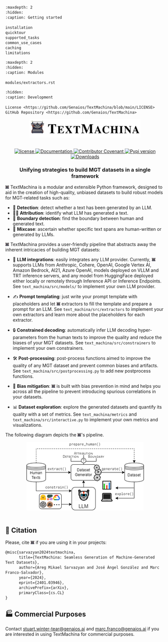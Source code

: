 ```{toctree}
:maxdepth: 2
:hidden:
:caption: Getting started

installation
quicktour
supported_tasks
common_use_cases
caching
limitations
```

```{toctree}
:maxdepth: 2
:hidden:
:caption: Modules

modules/extractors.rst
```

```{toctree}
:hidden:
:caption: Development

License <https://github.com/Genaios/TextMachina/blob/main/LICENSE>
GitHub Repository <https://github.com/Genaios/TextMachina>
```

<p align="center">
  <picture>
    <img alt="TextMachina" src="https://github.com/Genaios/TextMachina/blob/main/assets/title.png?raw=true" width="352" height="59" style="max-width: 100%;">
  </picture>
  <br/>
  <br/>
</p>

<p align="center">
    <a href="LICENSE">
        <img alt="license" src="https://img.shields.io/badge/license-CC_BY_NC_ND_4.0-green">
    </a>
    <a href="">
        <img alt="Documentation" src="https://img.shields.io/badge/Documentation-pending-pink">
    </a>
    <a href="CODE_OF_CONDUCT.md">
        <img alt="Contributor Covenant" src="https://img.shields.io/badge/Contributor%20Covenant-v2.0-green">
    </a>
    <a href="https://pypi.org/project/text-machina/">
        <img alt="Pypi version" src="https://img.shields.io/pypi/v/text-machina">
    </a>
    <a href="https://pypi.org/project/text-machina/">
        <img alt="Downloads" src="https://img.shields.io/pypi/dm/text-machina">
    </a>
    

</p>

<h3 align="center">
    <p><b>Unifying strategies to build MGT datasets in a single framework</b></p>
</h3>

![icon](https://github.com/Genaios/TextMachina/blob/main/assets/typewriter.png?raw=true) TextMachina is a modular and extensible Python framework, designed to aid in the creation of high-quality, unbiased datasets to build robust models for MGT-related tasks such as:

- 🔎 **Detection**: detect whether a text has been generated by an LLM.
- 🕵️‍♂️ **Attribution**: identify what LLM has generated a text.
- 🚧 **Boundary detection**: find the boundary between human and generated text.
- 🎨 **Mixcase**: ascertain whether specific text spans are human-written or generated by LLMs.

![icon](https://github.com/Genaios/TextMachina/blob/main/assets/typewriter.png?raw=true) TextMachina provides a user-friendly pipeline that abstracts away the inherent intricacies of building MGT datasets:

- 🦜 **LLM integrations**: easily integrates any LLM provider. Currently, ![icon](https://github.com/Genaios/TextMachina/blob/main/assets/typewriter.png?raw=true) supports LLMs from Anthropic, Cohere, OpenAI, Google Vertex AI, Amazon Bedrock, AI21, Azure OpenAI, models deployed on VLLM and TRT inference servers, and any model from HuggingFace deployed either locally or remotely through Inference API or Inference Endpoints. See `text_machina/src/models/` to implement your own LLM provider.

- ✍️ **Prompt templating**: just write your prompt template with placeholders and let ![icon](https://github.com/Genaios/TextMachina/blob/main/assets/typewriter.png?raw=true) extractors to fill the template and prepare a prompt for an LLM. See `text_machina/src/extractors` to implement your own extractors and learn more about the placeholders for each extractor.
- 🔒 **Constrained decoding**: automatically infer LLM decoding hyper-parameters from the human texts to improve the quality and reduce the biases of your MGT datasets. See `text_machina/src/constrainers` to implement your own constrainers.
- 🛠️ **Post-processing**: post-process functions aimed to improve the quality of any MGT dataset and prevent common biases and artifacts. See `text_machina/src/postprocessing.py` to add new postprocess functions.
- 🌈 **Bias mitigation**: ![icon](https://github.com/Genaios/TextMachina/blob/main/assets/typewriter.png?raw=true) is built with bias prevention in mind and helps you across all the pipeline to prevent introducing spurious correlations in your datasets.
- 📊 **Dataset exploration**: explore the generated datasets and quantify its quality with a set of metrics. See `text_machina/metrics` and `text_machina/src/interactive.py` to implement your own metrics and visualizations.

The following diagram depicts the ![icon](https://github.com/Genaios/TextMachina/blob/main/assets/typewriter.png?raw=true)'s pipeline.
<p align="center">
  <picture>
    <img alt="TextMachina Pipeline" src="https://github.com/Genaios/TextMachina/blob/main/assets/diagram.png?raw=true">
  </picture>
  <br/>
  <br/>
</p>

## 📖 Citation
Please, cite ![icon](https://github.com/Genaios/TextMachina/blob/main/assets/typewriter.png?raw=true) if you are using it in your projects:

```
@misc{sarvazyan2024textmachina,
      title={TextMachina: Seamless Generation of Machine-Generated Text Datasets}, 
      author={Areg Mikael Sarvazyan and José Ángel González and Marc Franco-Salvador},
      year={2024},
      eprint={2401.03946},
      archivePrefix={arXiv},
      primaryClass={cs.CL}
}
```

## 🏭 Commercial Purposes
Contact stuart.winter-tear@genaios.ai and marc.franco@genaios.ai if you are interested in using TextMachina for commercial purposes.